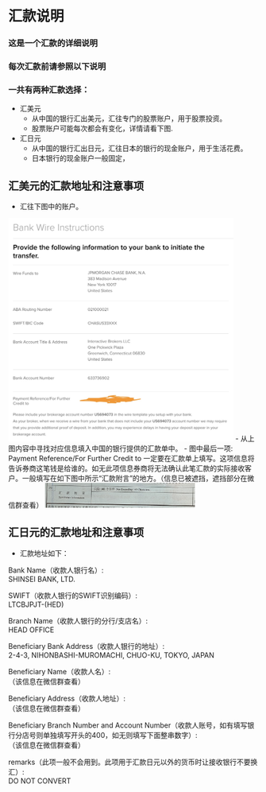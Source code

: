 # 汇款说明
### 这是一个汇款的详细说明
### 每次汇款前请参照以下说明
### 一共有两种汇款选择：
- 汇美元
    - 从中国的银行汇出美元，汇往专门的股票账户，用于股票投资。
    - 股票账户可能每次都会有变化，详情请看下图.
- 汇日元
    - 从中国的银行汇出日元，汇往日本的银行的现金账户，用于生活花费。
    - 日本银行的现金账户一般固定，
## 汇美元的汇款地址和注意事项
- 汇往下图中的账户。  
<img src="remittance.jpeg" alt="remittance address" width=90%/>  
- 从上图内容中寻找对应信息填入中国的银行提供的汇款单中。
- 图中最后一项: Payment Reference/For Further Credit to 一定要在汇款单上填写。这项信息将告诉券商这笔钱是给谁的。如无此项信息券商将无法确认此笔汇款的实际接收客户。一般填写在如下图中所示“汇款附言”的地方。（信息已被遮挡，遮挡部分在微信群查看）  
<img src="remittance information.png" alt="remittance address" width=60%/>  



## 汇日元的汇款地址和注意事项
- 汇款地址如下：  

Bank Name（收款人银行名）:  
SHINSEI BANK, LTD.

SWIFT（收款人银行的SWIFT识别编码）:  
LTCBJPJT-(HED)

Branch Name（收款人银行的分行/支店名）:  
HEAD OFFICE

Beneficiary Bank Address（收款人银行的地址）:  
2-4-3, NIHONBASHI-MUROMACHI, CHUO-KU, TOKYO, JAPAN

Beneficiary Name（收款人名）:  
（该信息在微信群查看）

Beneficiary Address（收款人地址）:  
（该信息在微信群查看）

Beneficiary Branch Number and Account Number（收款人账号，如有填写银行分店号则单独填写开头的400，如无则填写下面整串数字）:  
（该信息在微信群查看）

remarks（此项一般不会用到。此项用于汇款日元以外的货币时让接收银行不要换汇）:  
DO NOT CONVERT

